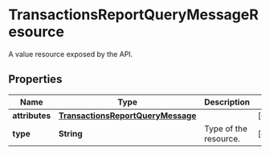 

# TransactionsReportQueryMessageResource

A value resource exposed by the API.

## Properties

| Name | Type | Description | Notes |
|------------ | ------------- | ------------- | -------------|
|**attributes** | [**TransactionsReportQueryMessage**](TransactionsReportQueryMessage.md) |  |  [optional] |
|**type** | **String** | Type of the resource. |  [optional] |



